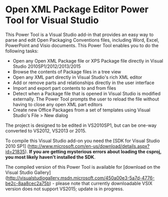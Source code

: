 Open XML Package Editor Power Tool for Visual Studio
=============
This Power Tool is a Visual Studio add-in that provides an easy way to parse and edit Open Packaging Conventions files, including Word, Excel, PowerPoint and Visio documents. This Power Tool enables you to do the following tasks:

* Open any Open XML Package file or XPS Package file directly in Visual Studio 2010SP1/2012/2013/2015
* Browse the contents of Package files in a tree view
* Open any XML part directly in Visual Studio's rich XML editor
* Add or remove parts and relationships directly in the user interface
* Import and export part contents to and from files
* Detect when a Package file that is opened in Visual Studio is modified externally. The Power Tool prompts the user to reload the file without having to close any open XML part editors
* Create new Office Packages from a set of templates using Visual Studio's File > New dialog

The project is designed to be edited in VS2010SP1, but can be one-way converted to VS2012, VS2013 or 2015.

To compile this Visual Studio add-on you need the [SDK for Visual Studio 2010 SP1] (http://www.microsoft.com/en-us/download/details.aspx?id=21835). **If you are getting mysterious errors about loading the csproj, you most likely haven't installed the SDK**.

The compiled version of this Power Tool is available for [download on the Visual Studio Gallery] (http://visualstudiogallery.msdn.microsoft.com/450a00e3-5a7d-4776-be2c-8aa8cec2a75b) - please note that currently downloadable VSIX version does not support VS2015; update is in progress.
